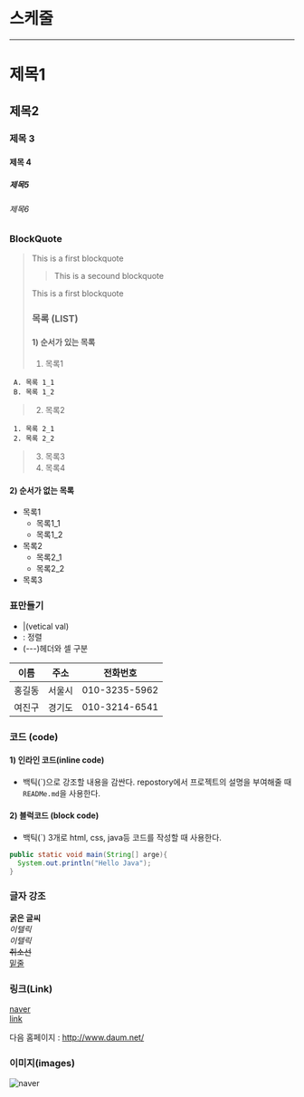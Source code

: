 # 스케줄

---

# 제목1

## 제목2

### 제목 3

#### 제목 4

##### 제목5

###### 제목6

### BlockQuote

> This is a first blockquote
>
> > This is a secound blockquote
>
> This is a first blockquote
>
> ### 목록 (LIST)
>
> #### 1) 순서가 있는 목록
>
> 1. 목록1

     A. 목록 1_1
     B. 목록 1_2

> 2. 목록2

     1. 목록 2_1
     2. 목록 2_2

> 3. 목록3
> 4. 목록4

#### 2) 순서가 없는 목록

- 목록1
  - 목록1_1
  - 목록1_2
- 목록2
  - 목록2_1
  - 목록2_2
- 목록3

### 표만들기

- |(vetical val)
- : 정렬
- (---)헤더와 셀 구분

|  이름  |  주소  |   전화번호    |
| :----: | :----: | :-----------: |
| 홍길동 | 서울시 | 010-3235-5962 |
| 여진구 | 경기도 | 010-3214-6541 |

### 코드 (code)

#### 1) 인라인 코드(inline code)

- 백틱(\`)으로 강조할 내용을 감싼다.
  repostory에서 프로젝트의 설명을 부여해줄 때 `READMe.md`을 사용한다.

#### 2) 블럭코드 (block code)

- 백틱(`) 3개로 html, css, java등 코드를 작성할 때 사용한다.

```java
public static void main(String[] arge){
  System.out.println("Hello Java");
}
```

### 글자 강조

**굵은 글씨**  
_이텔릭_  
_이텔릭_  
~~취소선~~  
<u>밑줄</u>

### 링크(Link)

[naver](https://www.naver.com/)  
[link](a.txt)

다음 홈페이지 : <http://www.daum.net/>

### 이미지(images)

![naver](https://s.pstatic.net/dthumb.phinf/?src=%22https%3A%2F%2Fnaverwebtoon-phinf.pstatic.net%2F20221011_134%2F1665452617585BubKv_JPEG%2Fupload_484490850862122569.JPEG%3Ftype%3Dm10000%22&type=nf464_260)

